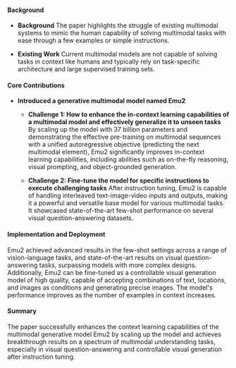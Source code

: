 #### Background
- **Background**
The paper highlights the struggle of existing multimodal systems to mimic the human capability of solving multimodal tasks with ease through a few examples or simple instructions.

- **Existing Work**
Current multimodal models are not capable of solving tasks in context like humans and typically rely on task-specific architecture and large supervised training sets.

#### Core Contributions
  - **Introduced a generative multimodal model named Emu2**
    - **Challenge 1: How to enhance the in-context learning capabilities of a multimodal model and effectively generalize it to unseen tasks**
      By scaling up the model with 37 billion parameters and demonstrating the effective pre-training on multimodal sequences with a unified autoregressive objective (predicting the next multimodal element), Emu2 significantly improves in-context learning capabilities, including abilities such as on-the-fly reasoning, visual prompting, and object-grounded generation.

    - **Challenge 2: Fine-tune the model for specific instructions to execute challenging tasks**
      After instruction tuning, Emu2 is capable of handling interleaved text-image-video inputs and outputs, making it a powerful and versatile base model for various multimodal tasks. It showcased state-of-the-art few-shot performance on several visual question-answering datasets.

#### Implementation and Deployment
Emu2 achieved advanced results in the few-shot settings across a range of vision-language tasks, and state-of-the-art results on visual question-answering tasks, surpassing models with more complex designs. Additionally, Emu2 can be fine-tuned as a controllable visual generation model of high quality, capable of accepting combinations of text, locations, and images as conditions and generating precise images. The model's performance improves as the number of examples in context increases.

#### Summary
The paper successfully enhances the context learning capabilities of the multimodal generative model Emu2 by scaling up the model and achieves breakthrough results on a spectrum of multimodal understanding tasks, especially in visual question-answering and controllable visual generation after instruction tuning.